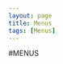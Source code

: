 ```yaml
---
layout: page
title: Menus
tags: [Menus]
---
```


#MENUS <i class="fa fa-bars fade-in page-heading"></i>